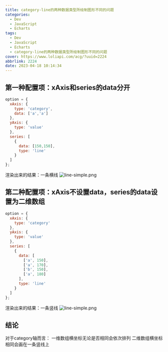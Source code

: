 ```yaml
---
title: category-line的两种数据类型所绘制图形不同的问题
categories:
  - Dev
  - JavaScript
  - Echarts
tags:
  - Dev
  - JavaScript
  - Echarts
  - category-line的两种数据类型所绘制图形不同的问题
cover: https://www.loliapi.com/acg/?uuid=2224
abbrlink: 2224
date: 2023-04-18 10:14:34
---
```


## 第一种配置项：xAxis和series的data分开  

```js
option = {
  xAxis: {
    type: 'category',
    data: ['a','a']
  },
  yAxis: {
    type: 'value'
  },
  series: [
    {
      data: [150,150],
      type: 'line'
    }
  ]
};
```
渲染出来的结果：一条横线
![line-simple.png](https://s2.loli.net/2023/04/18/9Gnikd7csS4mg1J.png)

## 第二种配置项：xAxis不设置data，series的data设置为二维数组

```js
option = {
  xAxis: {
    type: 'category'
  },
  yAxis: {
    type: 'value'
  },
  series: [
    {
      data: [
        ['a', 150],
        ['a', 170],
        ['b', 150],
        ['a', 180]
      ],
      type: 'line'
    }
  ]
};

```

渲染出来的结果：一条竖线
![line-simple.png](https://s2.loli.net/2023/04/18/AmT96RI1UN7uvFg.png)

## 结论

对于category轴而言：
一维数组横坐标无论是否相同会依次排列
二维数组横坐标相同会画在一条竖线上
